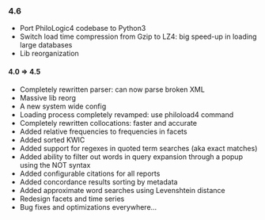 ### 4.6 ###
- Port PhiloLogic4 codebase to Python3
- Switch load time compression from Gzip to LZ4: big speed-up in loading large databases
- Lib reorganization

#### 4.0 => 4.5 ####
- Completely rewritten parser: can now parse broken XML
- Massive lib reorg
- A new system wide config
- Loading process completely revamped: use philoload4 command
- Completely rewritten collocations: faster and accurate
- Added relative frequencies to frequencies in facets
- Added sorted KWIC
- Added support for regexes in quoted term searches (aka exact matches)
- Added ability to filter out words in query expansion through a popup using the NOT syntax
- Added configurable citations for all reports
- Added concordance results sorting by metadata
- Added approximate word searches using Levenshtein distance
- Redesign facets and time series
- Bug fixes and optimizations everywhere...
